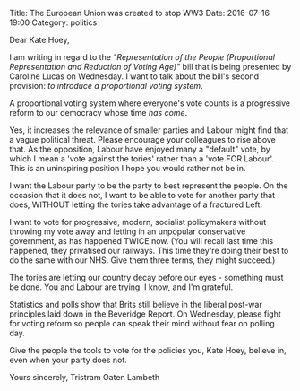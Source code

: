 Title: The European Union was created to stop WW3
Date: 2016-07-16 19:00
Category: politics

Dear Kate Hoey,

I am writing in regard to the _"Representation of the People (Proportional Representation and Reduction of Voting Age)"_ bill that is being presented by Caroline Lucas on Wednesday. I want to talk about the bill's second provision: _to introduce a proportional voting system_.

A proportional voting system where everyone's vote counts is a progressive reform to our democracy whose time *has come*.

Yes, it increases the relevance of smaller parties and Labour might find that a vague political threat. Please encourage your colleagues to rise above that.  As the opposition, Labour have enjoyed many a "default" vote, by which I mean a 'vote against the tories' rather than a 'vote FOR Labour'. This is an uninspiring position I hope you would rather not be in.

I want the Labour party to be the party to best represent the people. On the occasion that it does not, I want to be able to vote for another party that does, WITHOUT letting the tories take advantage of a fractured Left.

I want to vote for progressive, modern, socialist policymakers without throwing my vote away and letting in an unpopular conservative government, as has happened TWICE now.
(You will recall last time this happened, they privatised our railways. This time they're doing their best to do the same with our NHS. Give them three terms, they might succeed.)

The tories are letting our country decay before our eyes - something must be done. You and Labour are trying, I know, and I'm grateful.

Statistics and polls show that Brits still believe in the liberal post-war principles laid down in the Beveridge Report.  On Wednesday, please fight for voting reform so people can speak their mind without fear on polling day.

Give the people the tools to vote for the policies you, Kate Hoey, believe in, even when your party does not.

Yours sincerely,
Tristram Oaten
Lambeth
<Paste>
